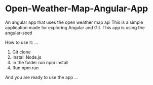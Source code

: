# Open-Weather-Map-Angular-App

An angular app that uses the open weather map api
This is a simple application made for exploring Angular and Git.
This app is using the angular-seed

How to use it:
...
1) Git clone
2) Install Node.js
3) In the folder run npm install
4) Run npm run

And you are ready to use the app
...
